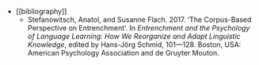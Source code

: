 - [[bibliography]]
	- Stefanowitsch, Anatol, and Susanne Flach. 2017. ‘The Corpus-Based Perspective on Entrenchment’. In *Entrenchment and the Psychology of Language Learning: How We Reorganize and Adapt Linguistic Knowledge*, edited by Hans-Jörg Schmid, 101—128. Boston, USA: American Psychology Association and de Gruyter Mouton.